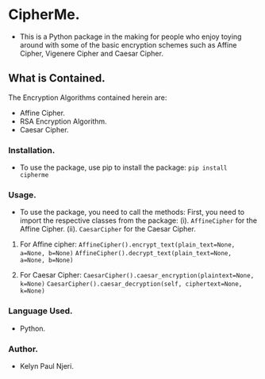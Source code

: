 # CipherMe.

- This is a Python package in the making for people who enjoy toying around with some of the basic encryption schemes such as Affine Cipher, Vigenere Cipher and Caesar Cipher.

## What is Contained.

The Encryption Algorithms contained herein are:

- Affine Cipher.
- RSA Encryption Algorithm.
- Caesar Cipher.


### Installation.
- To use the package, use pip to install the package:
    `pip install cipherme`

### Usage.
- To use the package, you need to call the methods:
First, you need to import the respective classes from the package:
(i). `AffineCipher` for the Affine Cipher.
(ii). `CaesarCipher` for the Caesar Cipher.

1. For Affine cipher:
    `AffineCipher().encrypt_text(plain_text=None, a=None, b=None)`
    `AffineCipher().decrypt_text(plain_text=None, a=None, b=None)`

2. For Caesar Cipher:
    `CaesarCipher().caesar_encryption(plaintext=None, k=None)`
    `CaesarCipher().caesar_decryption(self, ciphertext=None, k=None)`

### Language Used.

- Python.

### Author.

- Kelyn Paul Njeri.
